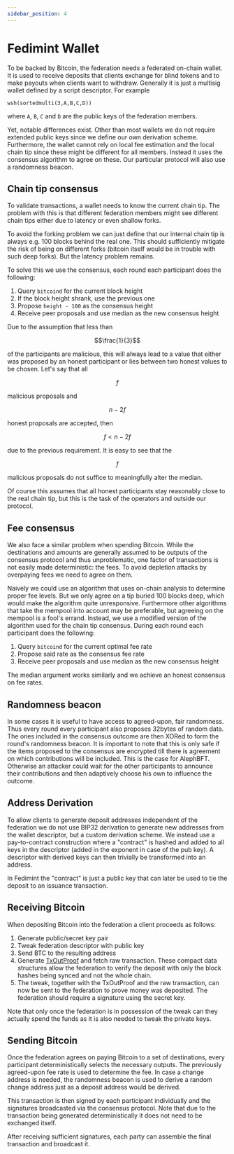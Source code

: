 ```yaml
---
sidebar_position: 4
---
```


# Fedimint Wallet

To be backed by Bitcoin, the federation needs a federated on-chain wallet. It is used to receive deposits that clients
exchange for blind tokens and to make payouts when clients want to withdraw. Generally it is just a multisig wallet
defined by a script descriptor. For example

```
wsh(sortedmulti(3,A,B,C,D))
```

where `A`, `B`, `C` and `D` are the public keys of the federation members.

Yet, notable differences exist. Other than most wallets we do not require extended public keys since we define our own
derivation scheme. Furthermore, the wallet cannot rely on local fee estimation and the local chain tip since these
might be different for all members. Instead it uses the consensus algorithm to agree on these. Our particular protocol
will also use a randomness beacon.

## Chain tip consensus

To validate transactions, a wallet needs to know the current chain tip. The problem with this is that different
federation members might see different chain tips either due to latency or even shallow forks.

To avoid the forking
problem we can just define that our internal chain tip is always e.g. 100 blocks behind the real one. This should
sufficiently mitigate the risk of being on different forks (bitcoin itself would be in trouble with such deep forks).
But the latency problem remains.

To solve this we use the consensus, each round each participant does the following:

1. Query `bitcoind` for the current block height
2. If the block height shrank, use the previous one
3. Propose `height - 100` as the consensus height
4. Receive peer proposals and use median as the new consensus height

Due to the assumption that less than

$$\frac{1}{3}$$

of the participants are malicious, this will always lead to a value that either was proposed by an honest participant or lies between two honest values to be chosen. Let's say that all

$$f$$

malicious proposals and

$$n-2f$$

honest proposals are accepted, then

$$f < n-2f$$

due to the previous requirement. It is easy to see that the

$$f$$

malicious proposals do not suffice to meaningfully alter the median.

Of course this assumes that all honest participants stay reasonably close to the real chain tip, but this is the task
of the operators and outside our protocol.

## Fee consensus

We also face a similar problem when spending Bitcoin. While the destinations and amounts are generally assumed to be
outputs of the consensus protocol and thus unproblematic, one factor of transactions is not easily made deterministic:
the fees. To avoid depletion attacks by overpaying fees we need to agree on them.

Naively we could use an algorithm that uses on-chain analysis to determine proper fee levels. But we only agree on
a tip buried 100 blocks deep, which would make the algorithm quite unresponsive. Furthermore other algorithms that take
the mempool into account may be preferable, but agreeing on the mempool is a fool's errand. Instead, we use a modified
version of the algorithm used for the chain tip consensus. During each round each participant does the following:

1. Query `bitcoind` for the current optimal fee rate
2. Propose said rate as the consensus fee rate
3. Receive peer proposals and use median as the new consensus height

The median argument works similarly and we achieve an honest consensus on fee rates.

## Randomness beacon

In some cases it is useful to have access to agreed-upon, fair randomness. Thus every round every participant also
proposes 32bytes of random data. The ones included in the consensus outcome are then XORed to form the round's
randomness beacon. It is important to note that this is only safe if the items proposed to the consensus are encrypted till there is
agreement on which contributions will be included. This is the case for AlephBFT. Otherwise an attacker could wait for the
other participants to announce their contributions and then adaptively choose his own to influence the outcome.

## Address Derivation

To allow clients to generate deposit addresses independent of the federation we do not use BIP32 derivation to
generate new addresses from the wallet descriptor, but a custom derivation scheme. We instead use a pay-to-contract
construction where a "contract" is hashed and added to all keys in the descriptor (added in the exponent in case of the
pub key). A descriptor with derived keys can then trivially be transformed into an address.

In Fedimint the "contract" is just a public key that can later be used to tie the deposit to an issuance transaction.

## Receiving Bitcoin

When depositing Bitcoin into the federation a client proceeds as follows:

1. Generate public/secret key pair
2. Tweak federation descriptor with public key
3. Send BTC to the resulting address
4. Generate [TxOutProof] and fetch raw transaction. These compact data structures allow the federation to verify the
   deposit with only the block hashes being synced and not the whole chain.
5. The tweak, together with the TxOutProof and the raw transaction, can now be sent to the federation to prove money was
   deposited. The federation should require a signature using the secret key.

Note that only once the federation is in possession of the tweak can they actually spend the funds as it is also needed
to tweak the private keys.

[txoutproof]: https://bitcoincore.org/en/doc/0.21.0/rpc/blockchain/gettxoutproof/

## Sending Bitcoin

Once the federation agrees on paying Bitcoin to a set of destinations, every participant deterministically selects
the necessary outputs. The previously agreed-upon fee rate is used to determine the fee. In case a change address is needed,
the randomness beacon is used to derive a random change address just as a deposit address would be derived.

This transaction is then signed by each participant individually and the signatures broadcasted via the consensus
protocol. Note that due to the transaction being generated deterministically it does not need to be exchanged itself.

After receiving sufficient signatures, each party can assemble the final transaction and broadcast it.
